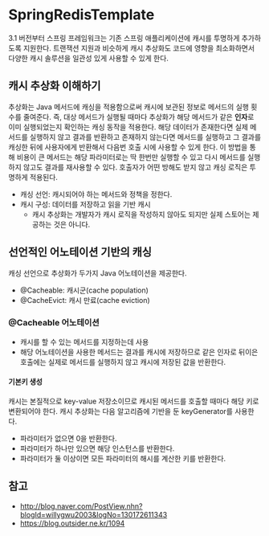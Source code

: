 # SpringRedisTemplate

3.1 버전부터 스프링 프레임워크는 기존 스프링 애플리케이션에 캐시를 투명하게 추가하도록 지원한다.
트랜잭션 지원과 비슷하게 캐시 추상화도 코드에 영향을 최소화하면서 다양한 캐시 솔루션을 일관성 있게 사용할 수 있게 한다.

## 캐시 추상화 이해하기
추상화는 Java 메서드에 캐싱을 적용함으로써 캐시에 보관된 정보로 메서드의 실행 횟수를 줄여준다.
즉, 대상 메서드가 실행될 때마다 추상화가 해당 메서드가 같은 **인자**로 이미 실행되었는지 확인하는 캐싱 동작을 적용한다. 해당 데이터가 존재한다면 실제 메서드를 실행하지 않고 결과를 반환하고 존재하지 않는다면 메서드를 실행하고 그 결과를 캐싱한 뒤에 사용자에게 반환해서 다음번 호출 시에 사용할 수 있게 한다.
이 방법을 통해 비용이 큰 메서드는 해당 파라미터로는 딱 한번만 실행할 수 있고 다시 메서드를 실행하지 않고도 결과를 재사용할 수 있다.
호출자가 어떤 방해도 받지 않고 캐싱 로직은 투명하게 적용된다.

* 캐싱 선언: 캐시되어야 하는 메서드와 정책을 정한다.
* 캐시 구성: 데이터를 저장하고 읽을 기반 캐시
  * 캐시 추상화는 개발자가 캐시 로직을 작성하지 않아도 되지만 실제 스토어는 제공하는 것은 아니다.

## 선언적인 어노테이션 기반의 캐싱
캐싱 선언으로 추상화가 두가지 Java 어노테이션을 제공한다.

* @Cacheable: 캐시군(cache population)
* @CacheEvict: 캐시 만료(cache eviction)

### @Cacheable 어노테이션
* 캐시를 할 수 있는 메서드를 지정하는데 사용
* 해당 어노테이션을 사용한 메서드는 결과를 캐시에 저장하므로 같은 인자로 뒤이은 호출에는 실제로 메서드를 실행하지 않고 캐시에 저장된 값을 반환한다.

#### 기본키 생성
캐시는 본질적으로 key-value 저장소이므로 캐시된 메서드를 호출할 때마다 해당 키로 변환되어야 한다.
캐시 추상화는 다음 알고리즘에 기반을 둔 keyGenerator를 사용한다.
* 파라미터가 없으면 0을 반환한다.
* 파라미터가 하나만 있으면 해당 인스턴스를 반환한다.
* 파라미터가 둘 이상이면 모든 파라미터의 해시를 계산한 키를 반환한다.

## 참고
* http://blog.naver.com/PostView.nhn?blogId=willygwu2003&logNo=130172611343
* https://blog.outsider.ne.kr/1094
